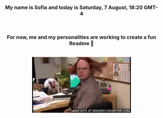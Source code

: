 


<div align="center">
<h3 >My name is Sofia and today is Saturday, 7 August, 18:20 GMT-4</h3><br>
<h3 >For now, me and my personalities are working to create a fun Readme 👋
</h3><br>
<img src='img/dwight.gif' alt='working...'/>
</div>
